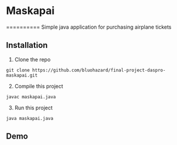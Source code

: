 # Maskapai
==========
Simple java application for purchasing airplane tickets

## Installation

1. Clone the repo
```
git clone https://github.com/bluohazard/final-project-daspro-maskapai.git
```
2. Compile this project
```
javac maskapai.java
```
3. Run this project
```
java maskapai.java
```

## Demo
